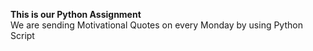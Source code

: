 <b>This is our Python Assignment</b>
<br>We are sending Motivational Quotes on every Monday by using Python Script
